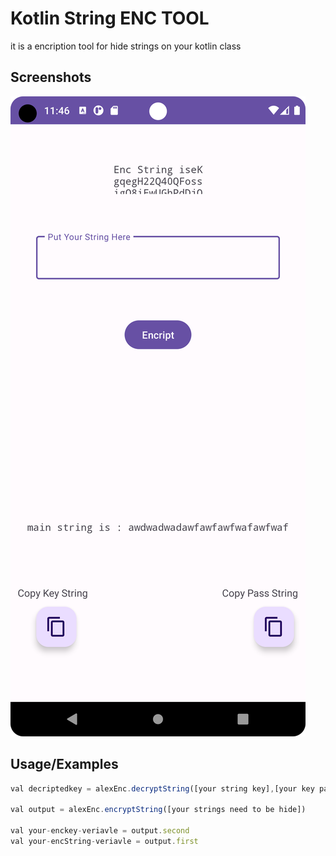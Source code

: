 
# Kotlin String ENC TOOL

it is a encription tool for hide strings on your kotlin class


## Screenshots

![App Screenshot](https://github.com/ALEX5402/enc-tool/blob/main/Screenshot_20230625_114720.png)

## Usage/Examples

```javascript
val decriptedkey = alexEnc.decryptString([your string key],[your key pass])

val output = alexEnc.encryptString([your strings need to be hide])

val your-enckey-veriavle = output.second
val your-encString-veriavle = output.first

```

